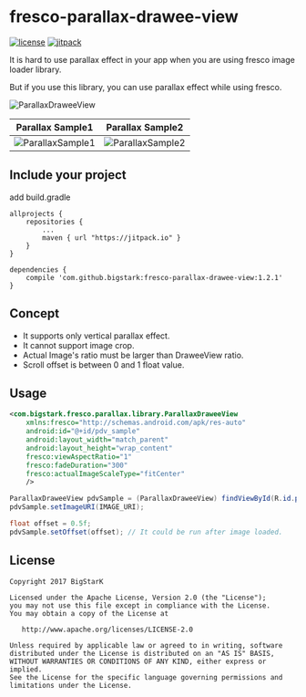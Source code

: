 # fresco-parallax-drawee-view
[![license](https://img.shields.io/hexpm/l/plug.svg)](LICENSE)
[![jitpack](https://img.shields.io/badge/jitpack-1.2-green.svg)](https://jitpack.io/#bigstark/fresco-parallax-drawee-view)

It is hard to use parallax effect in your app when you are using fresco image loader library.

But if you use this library, you can use parallax effect while using fresco.

![ParallaxDraweeView](https://github.com/bigstark/fresco-parallax-drawee-view/blob/master/screenshots/ParallaxDraweeView.gif)</br>

| Parallax Sample1  | Parallax Sample2 |
| ------------- | ------------- |
| ![ParallaxSample1](https://github.com/bigstark/fresco-parallax-drawee-view/blob/master/screenshots/parallax-scroll-forward.gif)  | ![ParallaxSample2](https://github.com/bigstark/fresco-parallax-drawee-view/blob/master/screenshots/parallax-scroll-opposite.gif)  |



## Include your project
add build.gradle
```
allprojects {
	repositories {
		...
		maven { url "https://jitpack.io" }
	}
}
```
```
dependencies {
    compile 'com.github.bigstark:fresco-parallax-drawee-view:1.2.1'
}
```

## Concept

- It supports only vertical parallax effect.
- It cannot support image crop.
- Actual Image's ratio must be larger than DraweeView ratio.
- Scroll offset is between 0 and 1 float value.

## Usage

```xml
<com.bigstark.fresco.parallax.library.ParallaxDraweeView
    xmlns:fresco="http://schemas.android.com/apk/res-auto"
    android:id="@+id/pdv_sample"
    android:layout_width="match_parent"
    android:layout_height="wrap_content"
    fresco:viewAspectRatio="1"
    fresco:fadeDuration="300"
    fresco:actualImageScaleType="fitCenter"
    />
```
```Java
ParallaxDraweeView pdvSample = (ParallaxDraweeView) findViewById(R.id.pdv_sample);
pdvSample.setImageURI(IMAGE_URI);

float offset = 0.5f;
pdvSample.setOffset(offset); // It could be run after image loaded.
```


License
-------

    Copyright 2017 BigStarK

    Licensed under the Apache License, Version 2.0 (the "License");
    you may not use this file except in compliance with the License.
    You may obtain a copy of the License at

       http://www.apache.org/licenses/LICENSE-2.0

    Unless required by applicable law or agreed to in writing, software
    distributed under the License is distributed on an "AS IS" BASIS,
    WITHOUT WARRANTIES OR CONDITIONS OF ANY KIND, either express or implied.
    See the License for the specific language governing permissions and
    limitations under the License.
